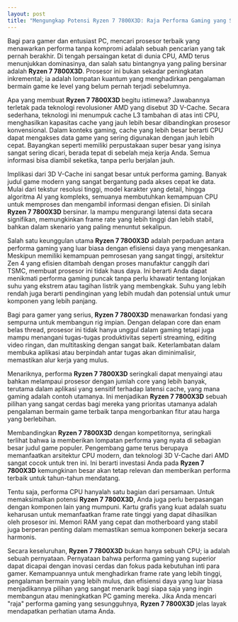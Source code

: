 ```yaml
---
layout: post
title: "Mengungkap Potensi Ryzen 7 7800X3D: Raja Performa Gaming yang Sebenarnya"
---
```


Bagi para gamer dan entusiast PC, mencari prosesor terbaik yang menawarkan performa tanpa kompromi adalah sebuah pencarian yang tak pernah berakhir. Di tengah persaingan ketat di dunia CPU, AMD terus menunjukkan dominasinya, dan salah satu bintangnya yang paling bersinar adalah **Ryzen 7 7800X3D**. Prosesor ini bukan sekadar peningkatan inkremental; ia adalah lompatan kuantum yang menghadirkan pengalaman bermain game ke level yang belum pernah terjadi sebelumnya.

Apa yang membuat **Ryzen 7 7800X3D** begitu istimewa? Jawabannya terletak pada teknologi revolusioner AMD yang disebut 3D V-Cache. Secara sederhana, teknologi ini menumpuk cache L3 tambahan di atas inti CPU, menghasilkan kapasitas cache yang jauh lebih besar dibandingkan prosesor konvensional. Dalam konteks gaming, cache yang lebih besar berarti CPU dapat mengakses data game yang sering digunakan dengan jauh lebih cepat. Bayangkan seperti memiliki perpustakaan super besar yang isinya sangat sering dicari, berada tepat di sebelah meja kerja Anda. Semua informasi bisa diambil seketika, tanpa perlu berjalan jauh.

Implikasi dari 3D V-Cache ini sangat besar untuk performa gaming. Banyak judul game modern yang sangat bergantung pada akses cepat ke data. Mulai dari tekstur resolusi tinggi, model karakter yang detail, hingga algoritma AI yang kompleks, semuanya membutuhkan kemampuan CPU untuk memproses dan mengambil informasi dengan efisien. Di sinilah **Ryzen 7 7800X3D** bersinar. Ia mampu mengurangi latensi data secara signifikan, memungkinkan frame rate yang lebih tinggi dan lebih stabil, bahkan dalam skenario yang paling menuntut sekalipun.

Salah satu keunggulan utama **Ryzen 7 7800X3D** adalah perpaduan antara performa gaming yang luar biasa dengan efisiensi daya yang mengesankan. Meskipun memiliki kemampuan pemrosesan yang sangat tinggi, arsitektur Zen 4 yang efisien ditambah dengan proses manufaktur canggih dari TSMC, membuat prosesor ini tidak haus daya. Ini berarti Anda dapat menikmati performa gaming puncak tanpa perlu khawatir tentang lonjakan suhu yang ekstrem atau tagihan listrik yang membengkak. Suhu yang lebih rendah juga berarti pendinginan yang lebih mudah dan potensial untuk umur komponen yang lebih panjang.

Bagi para gamer yang serius, **Ryzen 7 7800X3D** menawarkan fondasi yang sempurna untuk membangun rig impian. Dengan delapan core dan enam belas thread, prosesor ini tidak hanya unggul dalam gaming tetapi juga mampu menangani tugas-tugas produktivitas seperti streaming, editing video ringan, dan multitasking dengan sangat baik. Keterlambatan dalam membuka aplikasi atau berpindah antar tugas akan diminimalisir, memastikan alur kerja yang mulus.

Menariknya, performa **Ryzen 7 7800X3D** seringkali dapat menyaingi atau bahkan melampaui prosesor dengan jumlah core yang lebih banyak, terutama dalam aplikasi yang sensitif terhadap latensi cache, yang mana gaming adalah contoh utamanya. Ini menjadikan **Ryzen 7 7800X3D** sebuah pilihan yang sangat cerdas bagi mereka yang prioritas utamanya adalah pengalaman bermain game terbaik tanpa mengorbankan fitur atau harga yang berlebihan.

Membandingkan **Ryzen 7 7800X3D** dengan kompetitornya, seringkali terlihat bahwa ia memberikan lompatan performa yang nyata di sebagian besar judul game populer. Pengembang game terus berupaya memanfaatkan arsitektur CPU modern, dan teknologi 3D V-Cache dari AMD sangat cocok untuk tren ini. Ini berarti investasi Anda pada **Ryzen 7 7800X3D** kemungkinan besar akan tetap relevan dan memberikan performa terbaik untuk tahun-tahun mendatang.

Tentu saja, performa CPU hanyalah satu bagian dari persamaan. Untuk memaksimalkan potensi **Ryzen 7 7800X3D**, Anda juga perlu berpasangan dengan komponen lain yang mumpuni. Kartu grafis yang kuat adalah suatu keharusan untuk memanfaatkan frame rate tinggi yang dapat dihasilkan oleh prosesor ini. Memori RAM yang cepat dan motherboard yang stabil juga berperan penting dalam memastikan semua komponen bekerja secara harmonis.

Secara keseluruhan, **Ryzen 7 7800X3D** bukan hanya sebuah CPU; ia adalah sebuah pernyataan. Pernyataan bahwa performa gaming yang superior dapat dicapai dengan inovasi cerdas dan fokus pada kebutuhan inti para gamer. Kemampuannya untuk menghadirkan frame rate yang lebih tinggi, pengalaman bermain yang lebih mulus, dan efisiensi daya yang luar biasa menjadikannya pilihan yang sangat menarik bagi siapa saja yang ingin membangun atau meningkatkan PC gaming mereka. Jika Anda mencari "raja" performa gaming yang sesungguhnya, **Ryzen 7 7800X3D** jelas layak mendapatkan perhatian utama Anda.
